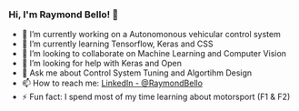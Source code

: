 ### Hi, I'm Raymond Bello! 👋

- 🔭 I’m currently working on a Autonomonous vehicular control system
- 🌱 I’m currently learning Tensorflow, Keras and CSS
- 👯 I’m looking to collaborate on Machine Learning and Computer Vision
- 🤔 I’m looking for help with Keras and Open
- 💬 Ask me about Control System Tuning and Algortihm Design 
- 📫 How to reach me:  [LinkedIn - @RaymondBello](https://www.linkedin.com/in/raymond-b-488916189/) 
- ⚡ Fun fact: I spend most of my time learning about motorsport (F1 & F2)

